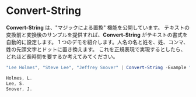 # Convert-String
**Convert-String** は、"マジックによる置換" 機能を公開しています。 テキストの変換前と変換後のサンプルを提供すれば、**Convert-String** がテキストの書式を自動的に設定します。 1 つのデモを紹介します。人名の名と姓を、姓、コンマ、姓の先頭文字とドットに置き換えます。 これを正規表現で実現するとしたら、どれほど長時間を要するか考えてみてください。

```powershell
"Lee Holmes", "Steve Lee", "Jeffrey Snover" | Convert-String -Example "Bill Gates=Gates, B.","John Smith=Smith, J."

Holmes, L.
Lee, S.
Snover, J.
```


<!--HONumber=Jun16_HO4-->


